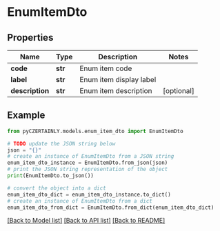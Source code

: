 # EnumItemDto


## Properties

Name | Type | Description | Notes
------------ | ------------- | ------------- | -------------
**code** | **str** | Enum item code | 
**label** | **str** | Enum item display label | 
**description** | **str** | Enum item description | [optional] 

## Example

```python
from pyCZERTAINLY.models.enum_item_dto import EnumItemDto

# TODO update the JSON string below
json = "{}"
# create an instance of EnumItemDto from a JSON string
enum_item_dto_instance = EnumItemDto.from_json(json)
# print the JSON string representation of the object
print(EnumItemDto.to_json())

# convert the object into a dict
enum_item_dto_dict = enum_item_dto_instance.to_dict()
# create an instance of EnumItemDto from a dict
enum_item_dto_from_dict = EnumItemDto.from_dict(enum_item_dto_dict)
```
[[Back to Model list]](../README.md#documentation-for-models) [[Back to API list]](../README.md#documentation-for-api-endpoints) [[Back to README]](../README.md)


